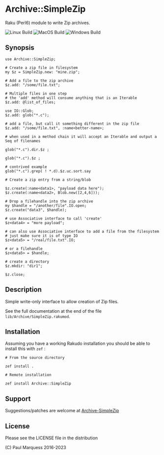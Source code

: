 # Archive::SimpleZip

Raku (Perl6) module to write Zip archives.

![Linux Build](https://github.com/pmqs/Archive-SimpleZip/actions/workflows/linux.yml/badge.svg)
![MacOS Build](https://github.com/pmqs/Archive-SimpleZip/actions/workflows/macos.yml/badge.svg)
![Windows Build](https://github.com/pmqs/Archive-SimpleZip/actions/workflows/windows.yml/badge.svg)

## Synopsis


```
use Archive::SimpleZip;

# Create a zip file in filesystem
my $z = SimpleZip.new: "mine.zip";

# Add a file to the zip archive
$z.add: "/some/file.txt";

# Multiple files in one step
# the 'add' method will consume anything that is an Iterable
$z.add: @list_of_files;

use IO::Glob;
$z.add: glob("*.c");

# add a file, but call it something different in the zip file
$z.add: "/some/file.txt", :name<better-name>;

# when used in a method chain it will accept an Iterable and output a Seq of filenames

glob("*.c").dir.$z ;

glob("*.c").$z ;

# contrived example
glob("*.c").grep( ! *.d).$z.uc.sort.say

# Create a zip entry from a string/blob

$z.create(:name<data1>, "payload data here");
$z.create(:name<data2>, Blob.new([2,4,6]));

# Drop a filehandle into the zip archive
my $handle = "/another/file".IO.open;
$z.create("data3", $handle);

# use Associative interface to call 'create'
$z<data4> = "more payload";

# can also use Associative interface to add a file from the filesystem
# just make sure it is of type IO
$z<data5> = "/real/file.txt".IO;

# or a filehandle
$z<data5> = $handle;

# create a directory
$z.mkdir: "dir1";

$z.close;
```


## Description

Simple write-only interface to allow creation of Zip files.

See the full documentation at the end of the file `lib/Archive/SimpleZip.rakumod`.

## Installation

Assuming you have a working Rakudo installation you should be able to install this with `zef` :

```
# From the source directory

zef install .

# Remote installation

zef install Archive::SimpleZip
```
## Support

Suggestions/patches are welcome at [Archive-SimpleZip](https://github.com/pmqs/Archive-SimpleZip)

## License

Please see the LICENSE file in the distribution

(C) Paul Marquess 2016-2023
